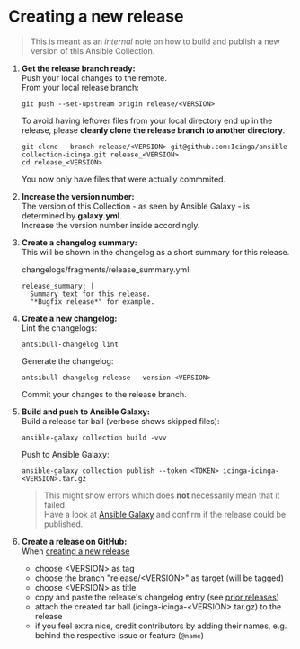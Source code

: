 # Creating a new release

> This is meant as an *internal* note on how to build and publish a new version of this Ansible Collection.

1. **Get the release branch ready:**  
   Push your local changes to the remote.  
   From your local release branch:  
   ```
   git push --set-upstream origin release/<VERSION>
   ```

   To avoid having leftover files from your local directory end up in the release, please **cleanly clone the release branch to another directory**.  
   ```
   git clone --branch release/<VERSION> git@github.com:Icinga/ansible-collection-icinga.git release_<VERSION>
   cd release_<VERSION>
   ```
   You now only have files that were actually commmited.  

2. **Increase the version number:**  
   The version of this Collection - as seen by Ansible Galaxy - is determined by **galaxy.yml**.  
   Increase the version number inside accordingly.   

3. **Create a changelog summary:**  
   This will be shown in the changelog as a short summary for this release.  

   changelogs/fragments/release_summary.yml:  
   ```
   release_summary: |
     Summary text for this release.
     "*Bugfix release*" for example.
   ```

4. **Create a new changelog:**  
   Lint the changelogs:  
   ```
   antsibull-changelog lint
   ```

   Generate the changelog:  
   ```
   antsibull-changelog release --version <VERSION>
   ```

   Commit your changes to the release branch.

5. **Build and push to Ansible Galaxy:**  
   Build a release tar ball (verbose shows skipped files):  
   ```
   ansible-galaxy collection build -vvv
   ```

   Push to Ansible Galaxy:  
   ```
   ansible-galaxy collection publish --token <TOKEN> icinga-icinga-<VERSION>.tar.gz
   ```
   > This might show errors which does **not** necessarily mean that it failed.  
   > Have a look at [Ansible Galaxy](https://galaxy.ansible.com/ui/repo/published/icinga/icinga/) and confirm if the release could be published.

6. **Create a release on GitHub:**  
   When [creating a new release](https://github.com/Icinga/ansible-collection-icinga/releases/new)  

   - choose \<VERSION\> as tag
   - choose the branch "release/\<VERSION\>" as target (will be tagged)
   - choose \<VERSION\> as title
   - copy and paste the release's changelog entry (see [prior releases](https://github.com/Icinga/ansible-collection-icinga/releases))
   - attach the created tar ball (icinga-icinga-\<VERSION\>.tar.gz) to the release
   - if you feel extra nice, credit contributors by adding their names, e.g. behind the respective issue or feature (`@name`)
